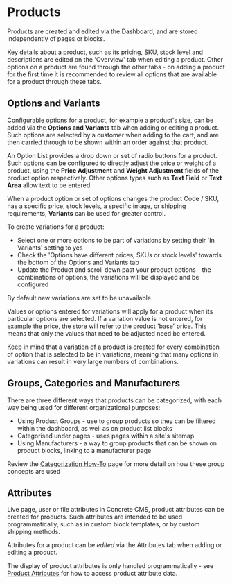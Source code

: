 # Products

Products are created and edited via the Dashboard, and are stored independently of pages or blocks.

Key details about a product, such as its pricing, SKU, stock level and descriptions are edited on the 'Overview' tab when editing a product.
Other options on a product are found through the other tabs - on adding a product for the first time it is recommended to review all options that are available for a product through these tabs.

## Options and Variants

Configurable options for a product, for example a product's size, can be added via the **Options and Variants** tab when adding or editing a product.
Such options are selected by a customer when adding to the cart, and are then carried through to be shown within an order against that product.

An Option List provides a drop down or set of radio buttons for a product. Such options can be configured to directly adjust the price or weight of a product, using the **Price Adjustment** and **Weight Adjustment** fields of the product option respectively.
Other options types such as **Text Field** or **Text Area** allow text to be entered.

When a product option or set of options changes the product Code / SKU, has a specific price, stock levels, a specific image, or shipping requirements, **Variants** can be used for greater control.

To create variations for a product:
- Select one or more options to be part of variations by setting their 'In Variants' setting to yes
- Check the 'Options have different prices, SKUs or stock levels' towards the bottom of the Options and Variants tab
- Update the Product and scroll down past your product options - the combinations of options, the variations will be displayed and be configured

By default new variations are set to be unavailable.
 
Values or options entered for variations will apply for a product when its particular options are selected.
If a variation value is not entered, for example the price, the store will refer to the product 'base' price.
This means that only the values that need to be adjusted need be entered. 

Keep in mind that a variation of a product is created for every combination of option that is selected to be in variations, meaning that many options in variations can result in very large numbers of combinations. 


## Groups, Categories and Manufacturers

There are three different ways that products can be categorized, with each way being used for different organizational purposes:

- Using Product Groups - use to group products so they can be filtered within the dashboard, as well as on product list blocks
- Categorised under pages - uses pages within a site's sitemap 
- Using Manufacturers - a way to group products that can be shown on product blocks, linking to a manufacturer page

Review the [Categorization How-To](/how-tos/categorization) page for more detail on how these group concepts are used

## Attributes

Live page, user or file attributes in Concrete CMS, product attributes can be created for products.
Such attributes are intended to be used programmatically, such as in custom block templates, or by custom shipping methods.

Attributes for a product can be _edited_ via the Attributes tab when adding or editing a product.

The display of product attributes is only handled programmatically - see  [Product Attributes](/developers/attributes.html#product-attributes) for how to access product attribute data.


